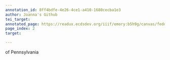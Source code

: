 ```yaml
---
annotation_id: 8ff4bdfe-4e26-4ce1-a410-1680cecba1e3
author: Joanna's Github
tei_target: 
annotated_page: https://readux.ecdsdev.org/iiif/emory:b5h9g/canvas/fedora:emory:pchdn
page_index: 2
target: 

---
```

<p>of Pennsylvania</p>